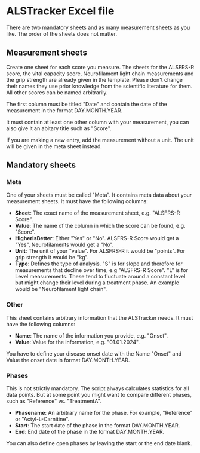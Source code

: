 # ALSTracker Excel file

There are two mandatory sheets and as many measurement sheets as you like. The order of the sheets does not matter.

## Measurement sheets

Create one sheet for each score you measure. The sheets for the ALSFRS-R score, the vital capacity score, Neurofilament light chain measurements and the grip strength are already given in the template. Please don't change their names they use prior knowledge from the scientific literature for them. All other scores can be named arbitrarily.

The first column must be titled "Date" and contain the date of the measurement in the format DAY.MONTH.YEAR.

It must contain at least one other column with your measurement, you can also give it an abitary title such as "Score".

If you are making a new entry, add the measurement without a unit. The unit will be given in the meta sheet instead.
 
## Mandatory sheets

### Meta

One of your sheets must be called "Meta". It contains meta data about your measurement sheets. It must have the following columns:

- **Sheet**: The exact name of the measurement sheet, e.g. "ALSFRS-R Score".
- **Value**: The name of the column in which the score can be found, e.g. "Score".
- **HigherIsBetter**: Either "Yes" or "No". ALSFRS-R Score would get a "Yes", Neurofilaments would get a "No".
- **Unit**: The unit of your "value". For ALSFRS-R it would be "points". For grip strength it would be "kg".
- **Type**: Defines the type of analysis. "S" is for slope and therefore for measurements that decline over time, e.g "ALSFRS-R Score". "L" is for Level measurements. These tend to fluctuate around a constant level but might change their level during a treatment phase. An example would be "Neurofilament light chain".

### Other
This sheet contains arbitrary information that the ALSTracker needs. It must have the following columns:

- **Name**: The name of the information you provide, e.g. "Onset".
- **Value**: Value for the information, e.g. "01.01.2024".

You have to define your disease onset date with the Name "Onset" and Value the onset date in format DAY.MONTH.YEAR.

### Phases

This is not strictly mandatory. The script always calculates statistics for all data points. But at some point you might want to compare different phases, such as "Reference" vs. "TreatmentA".

- **Phasename**: An arbitrary name for the phase. For example, "Reference" or "Actyl-L-Carnitine".
- **Start**: The start date of the phase in the format DAY.MONTH.YEAR.
- **End**: End date of the phase in the format DAY.MONTH.YEAR.

You can also define open phases by leaving the start or the end date blank.